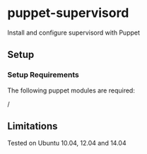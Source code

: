 puppet-supervisord
==================

Install and configure supervisord with Puppet

## Setup

### Setup Requirements

The following puppet modules are required:

/

## Limitations

Tested on Ubuntu 10.04, 12.04 and 14.04
